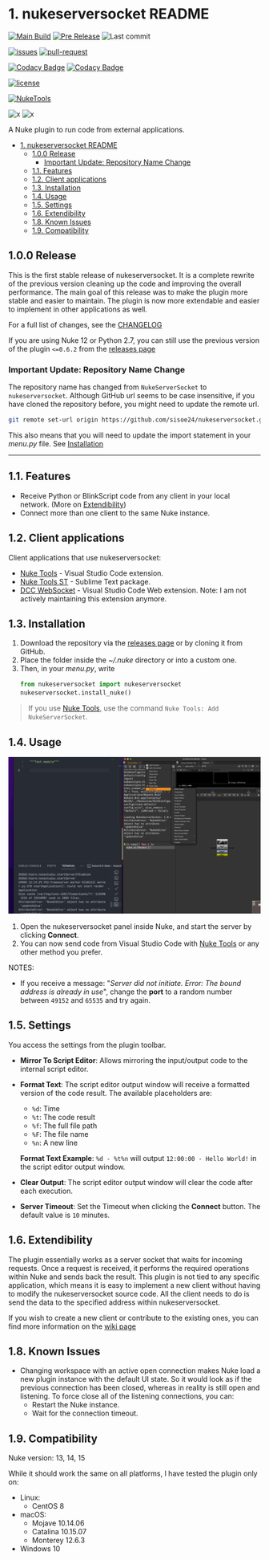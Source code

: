 # 1. nukeserversocket README

[![Main Build](https://img.shields.io/github/v/release/sisoe24/nukeserversocket?label=stable)](https://github.com/sisoe24/nukeserversocket/releases)
[![Pre Release](https://img.shields.io/github/v/release/sisoe24/nukeserversocket?label=pre-release&include_prereleases)](https://github.com/sisoe24/nukeserversocket/releases)
![Last commit](https://img.shields.io/github/last-commit/sisoe24/nukeserversocket)

[![issues](https://img.shields.io/github/issues/sisoe24/nukeserversocket)](https://github.com/sisoe24/nukeserversocket/issues)
[![pull-request](https://img.shields.io/github/issues-pr/sisoe24/nukeserversocket)](https://github.com/sisoe24/nukeserversocket/pulls)

[![Codacy Badge](https://app.codacy.com/project/badge/Grade/5b59bd7f80c646a8b2b16ad4b8cba599)](https://www.codacy.com/gh/sisoe24/nukeserversocket/dashboard?utm_source=github.com&amp;utm_medium=referral&amp;utm_content=sisoe24/nukeserversocket&amp;utm_campaign=Badge_Grade)
[![Codacy Badge](https://app.codacy.com/project/badge/Coverage/5b59bd7f80c646a8b2b16ad4b8cba599)](https://www.codacy.com/gh/sisoe24/nukeserversocket/dashboard?utm_source=github.com&utm_medium=referral&utm_content=sisoe24/nukeserversocket&utm_campaign=Badge_Coverage)
<!-- [![DeepSource](https://deepsource.io/gh/sisoe24/nukeserversocket.svg/?label=active+issues&show_trend=true&token=D3BtO5z54YqAh2Fn2pTf9JKB)](https://deepsource.io/gh/sisoe24/nukeserversocket/?ref=repository-badge) -->

[![license](https://img.shields.io/github/license/sisoe24/nukeserversocket)](https://github.com/sisoe24/nukeserversocket/blob/main/LICENSE)

[![NukeTools](https://img.shields.io/github/v/release/sisoe24/Nuke-Tools?label=NukeTools)](https://marketplace.visualstudio.com/items?itemName=virgilsisoe.nuke-tools)


![x](https://img.shields.io/badge/Python-3.*-success)
![x](https://img.shields.io/badge/Nuke-_13_|_14_|_15-yellow)

A Nuke plugin to run code from external applications.

- [1. nukeserversocket README](#1-nukeserversocket-readme)
  - [1.0.0 Release](#100-release)
    - [Important Update: Repository Name Change](#important-update-repository-name-change)
  - [1.1. Features](#11-features)
  - [1.2. Client applications](#12-client-applications)
  - [1.3. Installation](#13-installation)
  - [1.4. Usage](#14-usage)
  - [1.5. Settings](#15-settings)
  - [1.6. Extendibility](#16-extendibility)
  - [1.8. Known Issues](#18-known-issues)
  - [1.9. Compatibility](#19-compatibility)

## 1.0.0 Release

This is the first stable release of nukeserversocket. It is a complete rewrite of the previous version cleaning up the code and improving the overall performance. The main goal of this release was to make the plugin more stable and easier to maintain. The plugin is now more extendable and easier to implement in other applications as well.

For a full list of changes, see the [CHANGELOG](https://github.com/sisoe24/nukeserversocket/blob/main/CHANGELOG.md)

If you are using Nuke 12 or Python 2.7, you can still use the previous version of the plugin `<=0.6.2` from the [releases page](https://github.com/sisoe24/nukeserversocket/releases)

### Important Update: Repository Name Change

The repository name has changed from `NukeServerSocket` to `nukeserversocket`. Although GitHub url seems to be case insensitive, if you have cloned the repository before, you might need to update the remote url.

```bash
git remote set-url origin https://github.com/sisoe24/nukeserversocket.git
```

This also means that you will need to update the import statement in your _menu.py_ file. See [Installation](#13-installation)

---

## 1.1. Features

- Receive Python or BlinkScript code from any client in your local network. (More on [Extendibility](#16-extendibility))
- Connect more than one client to the same Nuke instance.

## 1.2. Client applications

Client applications that use nukeserversocket:

- [Nuke Tools](https://marketplace.visualstudio.com/items?itemName=virgilsisoe.nuke-tools) - Visual Studio Code extension.
- [Nuke Tools ST](https://packagecontrol.io/packages/NukeToolsST) - Sublime Text package.
- [DCC WebSocket](https://marketplace.visualstudio.com/items?itemName=virgilsisoe.dcc-websocket) - Visual Studio Code Web extension. Note: I am not actively maintaining this extension anymore.

## 1.3. Installation

1. Download the repository via the [releases page](https://github.com/sisoe24/nukeserversocket/releases) or by cloning it from GitHub.
2. Place the folder inside the _~/.nuke_ directory or into a custom one.
3. Then, in your _menu.py_, write
     ```python
     from nukeserversocket import nukeserversocket
     nukeserversocket.install_nuke()
     ```

> If you use [Nuke Tools](https://marketplace.visualstudio.com/items?itemName=virgilsisoe.nuke-tools), use the command `Nuke Tools: Add NukeServerSocket`.

## 1.4. Usage

![Execute Code](images/run_code.gif)

1. Open the nukeserversocket panel inside Nuke, and start the server by clicking **Connect**.
2. You can now send code from Visual Studio Code with [Nuke Tools](https://marketplace.visualstudio.com/items?itemName=virgilsisoe.nuke-tools) or any other method you prefer.

NOTES:

- If you receive a message: "_Server did not initiate. Error: The bound address is already in use_", change the **port** to a random number between `49152` and `65535` and try again.

## 1.5. Settings

You access the settings from the plugin toolbar.

- **Mirror To Script Editor**: Allows mirroring the input/output code to the internal script editor.
- **Format Text**: The script editor output window will receive a formatted version of the code result. The available placeholders are:

  - `%d`: Time
  - `%t`: The code result
  - `%f`: The full file path
  - `%F`: The file name
  - `%n`: A new line

   **Format Text Example**: `%d - %t%n` will output `12:00:00 - Hello World!` in the script editor output window.

- **Clear Output**: The script editor output window will clear the code after each execution.

- **Server Timeout**: Set the Timeout when clicking the **Connect** button. The default value is `10` minutes.

## 1.6. Extendibility

The plugin essentially works as a server socket that waits for incoming requests. Once a request is received, it performs the required operations within Nuke and sends back the result. This plugin is not tied to any specific application, which means it is easy to implement a new client without having to modify the nukeserversocket source code. All the client needs to do is send the data to the specified address within nukeserversocket.

If you wish to create a new client or contribute to the existing ones, you can find more information on the [wiki page](https://github.com/sisoe24/nukeserversocket/wiki/Create-custom-client)

## 1.8. Known Issues

- Changing workspace with an active open connection makes Nuke load a new plugin instance with the default UI state. So it would look as if the previous connection has been closed, whereas in reality is still open and listening. To force close all of the listening connections, you can:
  - Restart the Nuke instance.
  - Wait for the connection timeout.

## 1.9. Compatibility

Nuke version: 13, 14, 15

While it should work the same on all platforms, I have tested the plugin only on:

- Linux:
  - CentOS 8
- macOS:
  - Mojave 10.14.06
  - Catalina 10.15.07
  - Monterey 12.6.3
- Windows 10
